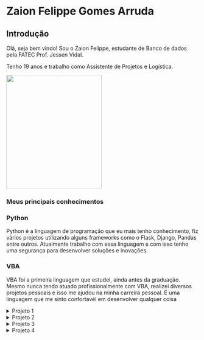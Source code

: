   # Zaion Felippe Gomes Arruda
  
  ## Introdução
  
  Olá, seja bem vindo! Sou o Zaion Felippe, estudante de Banco de dados pela FATEC Prof. Jessen Vidal. 
  
  Tenho 19 anos e trabalho como Assistente de Projetos e Logística. <br/>
  
  <img src="https://avatars.githubusercontent.com/u/81268185?v=4" height="300" width="250"/>
  
  ### Meus principais conhecimentos
  
  ### Python
  
  Python é a linguagem de programação que eu mais tenho conhecimento, fiz vários projetos utilizando alguns frameworks como o Flask, Django, Pandas entre outros.
  Atualmente trabalho com essa linguagem e com isso tenho uma segurança para desenvolver soluções e inovações.
  
  ### VBA 
  
  VBA foi a primeira linguagem que estudei, ainda antes da graduação. Mesmo nunca tendo atuado profissionalmente com VBA, realizei diversos projetos pessoais
  e isso me ajudou na minha carreira pessoal. É uma linguagem que me sinto confortavél em desenvolver qualquer coisa
  
  <details>
  
  <summary>Projeto 1</summary>
  
  # Projeto 1: 1º Semestre de 2021
  
  ### Parceiro Acadêmico
  FATEC São José dos Campos - Prof. Jessen Vidal
  
  ### Descrição do Projeto
  
Este projeto tem como objetivo criar um assistente virtual financeiro para ajudar pessoas a gerenciar melhor suas finanças pessoais. O assistente virtual será capaz de se comunicar com o usuário por meio de comandos de voz ou texto, e terá acesso a informações financeiras do usuário, como contas bancárias, cartões de crédito e investimentos.
  
  ### Tecnologias adotadas na solução
  ### Python
  Neste projeto de assistente virtual financeiro, a tecnologia Python foi utilizada como linguagem de programação para a criação do software. Python é uma linguagem de programação de alto nível, com sintaxe simples e de fácil leitura, que é amplamente utilizada no desenvolvimento de soluções tecnológicas. É uma escolha popular para desenvolvimento de assistentes virtuais, pois tem uma grande variedade de bibliotecas disponíveis para processamento de linguagem natural, reconhecimento de voz, acesso a APIs de serviços financeiros, dentre outras funcionalidades.
  
  ### Contribuições Pessoais
  O método de perfil de investidor é uma técnica usada no mercado financeiro para classificar investidores de acordo com seu apetite ao risco. Para o projeto do assistente virtual financeiro, desenvolvi uma abordagem para determinar o perfil de investidor do usuário com base em perguntas-chave que ajudam a avaliar o grau de aversão ou tolerância ao risco de cada indivíduo.

Essa abordagem foi implementada no código Python do assistente virtual financeiro, permitindo que o sistema avalie as respostas do usuário às perguntas e determine o perfil de investidor correspondente. Com base nessa informação, o assistente virtual pode fornecer sugestões de investimento adequadas ao perfil de risco do usuário e seus objetivos financeiros

<details>
	
```py

def perfil():
    result = 0
    sai_som('Você já fez sua reserva de emergência? ')
    p1 = str(input('')).upper()

    sai_som('Aceitaria riscos para maximizar ganhos? ')
    p2 = str(input('')).upper()

    sai_som('Tem a meta de guardar dinheiro para um futuro a longo prazo, como aposentadoria? ')
    p3 = str(input('')).upper()

    sai_som('Você tem experiência ou formação no mercado financeiro? ')
    p4 = str(input('')).upper()

    sai_som('Você já investe ou investiu nos últimos meses? ')
    p5 = str(input('')).upper()

    sai_som('Você conseguiria destinar de 10% a 15% do seu salario a investimentos? ')
    p6 = str(input('')).upper()


    if p1 == 'SIM':
        result +=2
    else:
        result +=1
    if p2 == 'SIM':
        result +=2
    else:
        result +=1
    if p3 == 'SIM':
        result +=2
    else:
        result +=1
    if p4 == 'SIM':
        result +=2
    else:
        result +=1
    if p5 == 'SIM':
        result +=2
    else:
        result +=1
    if p6 == 'SIM':
        result +=2
    else:
        result +=1


    if result <8:
        sai_som(f'Você é um investidor Iniciante pois sua pontuação foi de {result} pontos!')
    if result >= 8 and result <10:
        sai_som(f'Você é um investidor Pleno pois sua pontuação foi de {result} pontos!')
    if result >= 10:
        sai_som(f'Você é um investidor Experiente pois sua pontuação foi de {result} pontos!')

 ```
        
</details>

O usuário pode fornecer ao assistente virtual o ticker da empresa desejada e, com base nessas informações, o sistema irá buscar o código de ação correspondente.
Com essa funcionalidade, o usuário pode acessar facilmente informações atualizadas sobre empresas que deseja investir, tornando mais fácil e rápido tomar decisões financeiras informadas.

<details>

  ```py
	def codigo():
	    sai_som('De qual empresa deseja saber o código de ação? ')
	    cod_acao = str(input('')).upper()

	    #Imprimi o valor e printa o código de ação
	    if cod_acao == ('NETFLIX'):
		sai_som('O código de ação dessa empresa é: NFLX34')

	    elif cod_acao == ('ITAU'):
		sai_som('O código de ação dessa empresa é: ITUB3F')

	    elif cod_acao == ('VALE'):
		sai_som('O código de ação dessa empresa é: VALE5')

	    elif cod_acao == ('PETROBRAS'):
		sai_som('O código de ação dessa empresa é: PETR4F')

	    elif cod_acao == ('FACEBOOK'):
		sai_som('O código de ação dessa empresa é: FB')
  ```
</details>
  
 ## Aprendizados Efetivos HS
 Eu aprendi a desenvolver em Python utilizando APIs, o que me permitiu criar soluções tecnológicas que interagem com serviços externos de maneira eficiente e confiável. API (Interface de Programação de Aplicativos) é um conjunto de rotinas, protocolos e ferramentas para construir software e aplicações que interagem com outros serviços. É uma maneira eficaz de integrar diferentes sistemas e plataformas, permitindo que desenvolvedores possam construir soluções tecnológicas complexas de maneira mais simples. Durante o meu aprendizado, tive a oportunidade de trabalhar com APIs disponíveis na web, como APIs de serviços financeiros, APIs de serviços de redes sociais, dentre outras. Aprendi a usar bibliotecas Python, como requests e urllib, para fazer requisições HTTP às APIs, processar as respostas e extrair as informações relevantes.Ao trabalhar com APIs em Python, pude desenvolver projetos que se beneficiam da integração com serviços externos, como por exemplo, o assistente virtual financeiro que descrevemos anteriormente. Foi possível acessar informações atualizadas de serviços financeiros, como cotações de ações e índices, e incorporá-las ao sistema do assistente virtual para fornecer recomendações personalizadas ao usuário.
A capacidade de integrar diferentes serviços em uma solução tecnológica é uma habilidade valiosa para qualquer desenvolvedor, e o conhecimento em Python e APIs é uma combinação poderosa para o desenvolvimento de soluções inovadoras e eficientes.

</details>

<details>

<summary>Projeto 2</summary>

  # Projeto 2: 2º Semestre de 2021
  
  ### Parceiro Acadêmico
  Necto Systems
  
   ### Descrição do Projeto
 A aplicação em questão tem como objetivo principal coletar métricas de um ou mais Sistemas Gerenciadores de Banco de Dados remotos, em intervalos regulares de tempo. Essas métricas incluem informações relevantes para o gerenciamento e manutenção desses sistemas, como por exemplo, uso de CPU, uso de memória, número de conexões, tempo de resposta, entre outras.

Ao coletar essas informações de forma periódica, a aplicação permite que o usuário tenha acesso a uma série histórica de dados, que pode ser utilizada para identificar padrões de uso, detectar problemas e avaliar o desempenho dos SGBDs ao longo do tempo. Com base nessas informações, o usuário poderá tomar decisões quanto à necessidade de manutenções, balanceamento e aumento de capacidade, bem como melhorias na infraestrutura (servidores), de forma a garantir a disponibilidade e a eficiência dos sistemas gerenciados pelo SGBD.

### Tecnologias adotadas na solução
### Java 
	
Java é uma linguagem de programação amplamente utilizada no desenvolvimento de aplicativos corporativos. Uma das suas principais vantagens é a portabilidade, ou seja, o código escrito em Java pode ser executado em diferentes plataformas sem a necessidade de adaptações significativas.

Na aplicação em questão, a escolha da linguagem Java pode ter sido motivada por várias razões. Uma delas é a sua ampla disponibilidade de bibliotecas e frameworks para o desenvolvimento de aplicativos de coleta de dados e análise de métricas, o que pode ter acelerado o processo de desenvolvimento da aplicação.
 
###PostgreSQL
	
a tecnologia PostgreSQL foi utilizada como o sistema gerenciador de banco de dados para armazenar e gerenciar as métricas coletadas pelos servidores remotos. O PostgreSQL é uma opção popular e avançada de sistema de gerenciamento de banco de dados relacional de código aberto, que oferece recursos avançados, incluindo suporte a SQL avançado, extensibilidade, replicação, transações e integridade referencial.

 ### Contribuições Pessoais
Responsável por desenvolver consultas SQL que permitiu a exibição do tamanho das tabelas e do banco de dados na aplicação. Esses itens foi identificado como uma das "dores" do projeto, ou seja, uma necessidade importante a ser atendida para a efetividade da ferramenta.

Por meio da sua consulta, os usuários da aplicação puderam obter informações precisas sobre o tamanho de cada tabela individualmente, permitindo uma melhor gestão do espaço em disco utilizado pelo sistema de gerenciamento de banco de dados.

<details>

```	
public static void ExibirTamanhoTabelas(Connection con) {
		String sql = "SELECT esquema, tabela,\r\n"
				+ "       pg_size_pretty(pg_relation_size(esq_tab)) AS tamanho,\r\n"
				+ "       pg_size_pretty(pg_total_relation_size(esq_tab)) AS tamanho_total\r\n"
				+ "  FROM (SELECT tablename AS tabela,\r\n"
				+ "               schemaname AS esquema,\r\n"
				+ "               schemaname||'.'||tablename AS esq_tab\r\n"
				+ "          FROM pg_catalog.pg_tables\r\n"
				+ "         WHERE schemaname NOT\r\n"
				+ "            IN ('pg_catalog', 'information_schema', 'pg_toast') ) AS x\r\n"
				+ " ORDER BY pg_total_relation_size(esq_tab) DESC;";
		
		try {
			PreparedStatement pesquisa = con.prepareStatement(sql);
			ResultSet result = pesquisa.executeQuery();
			
			while(result.next()) {
				System.out.println("==========================================================");
				System.out.println("NOME: " + result.getString("tabela") + "\n");
				System.out.println("TAMANHO: "+result.getString("tamanho") + "\n");
				System.out.println("TAMANHO TOTAL: " + result.getString("tamanho_total")); //Tempo somado de todas as selects
				System.out.println("==========================================================");
			}
		}
		catch(Exception e) {
			
		}
	}
```
</details>

Consulta para retornar o tamanhao do banco de dados

<details>
public static void ExibirSelectTamanhoBanco(Connection con) {
		String sql = "SELECT pg_database.datname, pg_size_pretty(pg_database_size(pg_database.datname)) AS size FROM pg_database;";
		
		try {
			PreparedStatement pesquisa = con.prepareStatement(sql);
			ResultSet result = pesquisa.executeQuery();
			
			while(result.next()) {
				System.out.println(result.getString("datname") + " " + result.getString("size"));
			}
		}
		catch(Exception e) {
			
		}
	}

</details>

## Aprendizados Efetivos HS
Durante o desenvolvimento do projeto, tive a oportunidade de aprender a utilizar um sistema de gerenciamento de banco de dados (SGBDs), a fim de coletar e manipular informações para a geração de séries históricas e métricas importantes para os usuários da aplicação.
Com essa experiência, aprimorei minhas habilidades em manipulação de dados em ambiente de banco de dados, desenvolvendo consultas SQL e outros comandos para obter informações específicas e relevantes. Além disso, também tive a oportunidade de conhecer ferramentas de gerenciamento de banco de dados, como o PostgreSQL, e aprender a utilizá-las de maneira efetiva. Com isso contribui para o desenvolvimento da aplicação, criando consultas e rotinas que permitiram a coleta de métricas importantes, tais como o tamanho das tabelas e do banco de dados
 
</details>

<details>

<summary>Projeto 3</summary>

  # Projeto 3: 3º Semestre de 2022
  
  ### Parceiro Acadêmico
  MidAll LTDA
  
  ### Descrição do Projeto
  
  A ideia é criar um mini motor de regras com uma interface onde as regras das promoções possam ser cadastradas e aplicadas no momento que os itens forem para o     
  carrinho de compras. Alguns exemplos de mecânicas: compre 2 produtos e tenha 10% de desconto. Na compra de 2 produtos, ganhe mais 1. Na compra de 3 produtos, 
  ganhe 50% de desconto no item de menor valor.
  
  ### Tecnologias adotadas na solução
  
  ### Spring boot
  O funcionamento do e-commerce foi construído utilizando o Spring Boot.
  O Spring Boot é um framework Java open source que tem como objetivo facilitar esse processo em aplicações Java. Consequentemente, ele traz mais agilidade para o 
  processo de desenvolvimento, uma vez que devs conseguem reduzir o tempo gasto com as configurações iniciais.
  
  ### Angular 
  Para visualização da aplicação foi utilizado Angular.
  Angular é uma plataforma e framework para construção da interface de aplicações usando HTML, CSS e, principalmente, JavaScript, criada pelos desenvolvedores da 
  Google. Ele possui alguns elementos básicos que tornam essa construção interessante.
  
  ### SQLite
  Para persistências dos dados foi utilizado o SQLite.
  SQLite é uma biblioteca em linguagem C que implementa um banco de dados SQL embutido. Programas que usam a biblioteca SQLite podem ter acesso a banco de dados SQL 
  sem executar um processo SGBD separado
  
<h1>

  ## Contribuições Pessoais 
  Responsável por desenvolver requisições na tela de cadastro de produto, onde o usuário inseria
  dados nos campos da tela e com isso a aplicação passava as informações pro back-end e com isso a aplicação pegava a resposta dos mesmos métodos do back-end e mostrava na tela pro usuário. Nessa parte o usuário precisava preencher os seguintes campos para cadastrar um novo produto:
  - Nome
  - Preço
  - Descrição
  - Categoria

Por padrão do angular, utilizei o Observable para lidar com a variedade de operações assíncronas. Chamando o módulo HTTP para com solicitações e respostas AJAX.
  
<details>

  Com um construtor utilizando dos métodos do HttpClient para inserir um novo cadastro de produto. Para a construnção utilizei o  Observable. No cadastro do  
  produto era necessário passar alguns parâmetros, como o disconto, nome, preço, descrição e informar a categoria do produto.

  ```js

  export class ProductsService {

  constructor(private http : HttpClient) { }

  insert( product : Product) : Observable<Product>{
    let obj = {
      "discount" : product.discount,
      "name" : product.name,
      "price" : product.price,
      "description" : product.description,
      "categories" : [
          {
              "id": product.categories
          }
      ]

    }
    return this.http.post<Product>('http://localhost:8080/products', obj)

  }
  }

  ```
  
</details>

  </h1>
  
Com a parte de cadastrar um novo produto, foi necessário mostrar os produtos em uma lista, para melhor controle do usuário, sendo assim, mostrando opções de edição e remoção de cada produto  
  
<details>

  ## Código para listagem  de produto com as funcionalidades citadas, utilizando o método GET para retornar os produtos registrados no sistema e com isso pegando 
  seu identificador para fazer as funcionalidades, como editar e excluir.

  ```js
  
  export class ProductsListComponent implements OnInit {

  products : Product[] = []
  id: number;
  lista : number[] = [1,2,3,4,5];
  selectedProduct : Product;
  success : string;
  failed : string;

  constructor(private service: ProductsService) { }

  ngOnInit(): void {
    this.service
      .getProducts()
      .subscribe( res => this.products = res )
  }

  addProduct(product : Product){

    if(product.quantidade != null){ 
      Cart.products.push(product);
    }
    
    this.ngOnInit();
  }

  preDelete(product : Product){
    this.selectedProduct = product;

  }

  deleteProduct(){
    this.service.delete(this.selectedProduct)
    .subscribe(
      res => {this.success = 'Product successfully deleted',
      this.ngOnInit();
    },
      erro => this.failed = 'There was an error deleting the Product'
      )

  }
  }

  ```

</details>

Com essa parte finalizada, fiz o mesmo para criar uma nova promoção, para conseguirmos atribuir essa promoção ao um produto. O objetivo foi criar promoções flexíveis de uma forma interativa, deixando o usuário ditar as regras da promoção e podendo alterar sua regra editando ou até mesmo deletando e criando uma nova.
Então peguei a lista de promoções, com o valor que foi dado pelo usuário, e atribui o valor com o tipo da promoção

<details>
  
    ```js

    @Output() productsEmitter = new EventEmitter();
    productPromotion : ProductPromotion
    success: boolean = false;

    errors: String[];
    id : number;
    lista_promotion : String[] = ['PRODUCT','TOTAL','PRODUCT_QUANTITY'];
    lista_type: String[] = ['VALUE', 'PERCENTAGE'];
    p1: boolean = true;
    p2: boolean = true;
    p3: boolean = true;
    p4: boolean = true;
    receivePromotion : string = "teste"; 


      pegaValor(){ // Função que foi chamada
        this.receivePromotion = this.productPromotion.receivePromotion;
        if(this.receivePromotion == 'PRODUCT'){
          this.p1 =false;
        }
        if(this.receivePromotion == 'PRODUCT_QUANTITY'){
          this.p2 =false;
          this.p1 =false;
        }
        if(this.receivePromotion == 'TOTAL'){
          this.productPromotion.product=1;
          this.p3 =false;
        }

      }

    ```
 
</details>
  
O processo de estudo e implementação do código em testes práticos necessitou de consultas à documentação oficial do Angular. Em poucas semanas, a implementação foi finalizada, realizando as etapas explicadas nos capítulos anteriores.



  ## Aprendizados Efetivos HS
  
  Neste projeto aprendi a mexer com Angular, consultando a documentação oficial da tecnologia consegui desenvolver o front-end do projeto. Com isso consegui           distinguir a velocidade de profundidade e velocidade em diferentes métodos de pesquisa e estudo. Diversos tutoriais estão disponíveis ensinando a realizar grande   partes das etapas de projetos deste tipo, e estes conteúdos possuem sua importância. Entretanto, a consulta na documentação das tecnologias se mostrou muito mais   completa, rápida e confiável do que qualquer fonte terceira. Experiência e aprendizado valiosos até hoje.
  Aprendi mais sobre arquitetura de software. Foi a primeira vez em que trabalhei de fato com uma aplicação frontend separada dos serviços chamados de "backend".     Por conta desta experiência, fui inserido a um novo nível de exigência para a contrução de um sistema web, tendo que me preocupar com o formato e conteúdo           específico das requisições possíveis de entrada no serviço desenvolvido.

  - Criação de API que se provê serviços e se comunica com outros aplicações: sei fazer com autonomia

  - Desenvolvimento de scripts em Angular: sei fazer com autonomia 
  
 </details>
 
<details>

<summary>Projeto 4</summary>

  # Projeto 4: 4º Semestre de 2022
  
 ### Parceiro Acadêmico
  Subiter
  
 ### Descrição do Projeto	
 Temos um desafio de sincronização dos dados administrativos, financeiros e operacionais referentes aos serviços prestados pela empresa. A falta de organização dos    	dados acarreta lentidão para atender chamados, e confusão na interpretação dos indicadores comerciais e financeiros.

### Tecnologias adotadas na solução
###Oracle Cloud
O Oracle Cloud é uma tecnologia de banco de dados em nuvem desenvolvida pela Oracle Corporation, que oferece diversas vantagens para empresas que precisam de alta disponibilidade, escalabilidade e segurança em seus sistemas de gerenciamento de dados.

### Spring boot
Spring Boot é um framework de código aberto para construção de aplicações em Java. Ele é projetado para simplificar o desenvolvimento de aplicativos com base em Spring Framework, fornecendo um conjunto de recursos e bibliotecas pré-configurados que permitem que os desenvolvedores criem aplicativos com rapidez e facilidade.

### Vue js
Vue.js é um framework JavaScript flexível e reativo que ajuda os desenvolvedores a construir interfaces de usuário escaláveis e reutilizáveis, tornando o desenvolvimento de aplicativos mais eficiente e intuitivo.

## Contribuições Pessoais 
Responsável por criar o template inicial do VueJs com as configurações adequadas para o projeto. Autor das configurações para receber as requisições do back-end e responsável de realizar algumas funcionalidades como a listagem dos chamados de cliente, suporte, equipamento e serviços, dando algumas funcionalidades diferentes, permitindo visualizar os chamados em aberto, andamento e fechado.

Listagem de chamado dos clientes
<details>
  
    ```js
     <script>
	import Chamado_Cliente from "../services/chamado_cliente";
	import Vue from 'vue'
	import { BootstrapVue } from 'bootstrap-vue'
	import 'bootstrap/dist/css/bootstrap.css'
	import 'bootstrap-vue/dist/bootstrap-vue.css'
	Vue.use(BootstrapVue)
	export default {
	  name: "ChamadoClienteView",
	  data() {
	    return {
	      chamado_clientes: [],
	      chamado_cliente: {
		criticidadeChamado: "",
		dataChamado: "",
		assuntoChamado:"",
		descricaoChamado: "",
		situacaoChamado: "F",
		solucaoChamado: "",
	      },
	      solucao: ""
	    };
	  },
	  mounted() {
	    this.listar();
	  },
	  methods: {
	    listar() {
	      let token = JSON.parse(localStorage.getItem("authUser")).access_token;
	      Chamado_Cliente.listar(token).then((resposta) => {
		const resp = resposta.data;
		const result = resp.filter(resp => resp.usuarioChamado.name === "Victor");
		this.chamado_clientes = result;
	      });
	    },
	    deletar(id) {
	      Chamado_Cliente.deletar(id).then(() => {
		this.listar();
		alert("Deletado com Sucesso");
	      });
	    },
	    finalizar(chamado_cliente) {
	      let token = JSON.parse(localStorage.getItem("authUser")).access_token;
	      this.chamado_cliente.criticidadeChamado = chamado_cliente.criticidadeChamado;
	      this.chamado_cliente.dataChamado = chamado_cliente.dataChamado;
	      this.chamado_cliente.assuntoChamado = chamado_cliente.assuntoChamado;
	      this.chamado_cliente.descricaoChamado = chamado_cliente.descricaoChamado;
	      this.chamado_cliente.solucaoChamado = chamado_cliente.solucaoChamado;
	      Chamado_Cliente.atualizar(this.chamado_cliente, chamado_cliente.id, token).then(()=>{
		  alert('Atualizado com sucesso!');
		  this.limparFormularios();
		  this.listar();
		})
	    },
	    popularModal(solucao) {
	      this.solucao = solucao;
	    },
	    salvar() {
	      console.log(this.chamado_cliente)
	      Chamado_Cliente.atualizar(this.chamado_cliente).then(() => {
		alert('Atualizado com sucesso!');
		this.limparFormularios();
		this.listar();
	      })
	    },
	    limparFormularios() {
	      this.chamado_cliente.usuarioChamado = "";
	      this.chamado_cliente.criticidadeChamado = "";
	      this.chamado_cliente.descricaoChamado = "";
	      this.chamado_cliente.situacaoChamado = "";
	    }
	  },
	};
	</script>
    
    ```
</details>

Listagem de chamado dos suportes

<details>
  
    ```js
    <script>
	import chamado from "../services/chamado_suporte.js";
	import DatePicker from 'vue2-datepicker';
	import 'vue2-datepicker/index.css';
	import Vue from 'vue'
	import { BootstrapVue } from 'bootstrap-vue'
	import 'bootstrap/dist/css/bootstrap.css'
	import 'bootstrap-vue/dist/bootstrap-vue.css'
	Vue.use(BootstrapVue)
	export default {
	  name: "ChamadoSuporteView",
	  components: { DatePicker },
	  data() {
	    return {
	      chamados: [],
	      equipamentos:[],
	      agendamento: {
		chamadoAgendamento: {
		  id:""
		},
		dataHora:"",
		pessoas : "",
		descricao:"",
		localAtendimento:"",
		numerosSerie:""
	      },
	      chamado:{},
	      chamadoDto:{
		criticidadeChamado:"",
		dataChamado:"",
		assuntoChamado:"",
		descricaoChamado:"",
		situacaoChamado:"",
		solucaoChamado:""
	      },
	      servico: {
		cep: "",
		numero: "",
		inclusao: null,
		descricao: "",
		empresa: {
		  id: ""
		},
		tipoServico: {
		  id: 1
		}
	      },
	      resultadoCEP: ""
	    };
	  },
	  mounted() {
	    this.listar();
	    this.listarEquipamentosDisponiveis();
	  },
	  methods: {
	    listarEquipamentosDisponiveis() {
	      let token = JSON.parse(localStorage.getItem("authUser")).access_token;
	      chamado.listarEquipamentosDisponiveis(token).then((resposta) => {
		this.equipamentos = resposta.data;
	      });
	    },
	    listar() {
	      let token = JSON.parse(localStorage.getItem("authUser")).access_token;
	      chamado.listar(token).then((resposta) => {
		this.chamados = resposta.data;
	      });
	    },
	    populaChamado(chamado){
	      this.chamado = chamado
	    },
	    salvarAgendamento(){
	      let token = JSON.parse(localStorage.getItem("authUser")).access_token;
	      this.formatarData();

	      this.agendamento.chamadoAgendamento.id = this.chamado.id
	      chamado.salvarAgendamento(this.agendamento, token).then(() => {
		alert('Atualizado com sucesso!');
		this.limparFormulariosAgendamento();
	      });
	      this.listar
	    },
	    formatarData(){
		let data = this.agendamento.dataHora.substring(0, 10);
		let hora = this.agendamento.dataHora.substring(11, 19);
		this.agendamento.dataHora = data + "T" + hora + ".0000000"

	    },
	    deletar(id) {
	      chamado.deletar(id).then(() => {
		this.listar();
		alert("Deletado com Sucesso");
	      });
	    },
	    editar(chamado) {
	      this.chamado = chamado;
	      this.chamado.situacaoChamado = "Em andamento";
	      this.chamado.mostrarAgendar = true;
	      document.getElementById("btnAceitar").style.display = "none";
	    },
	    salvar(){
	      let token = JSON.parse(localStorage.getItem("authUser")).access_token;
	      this.chamadoDto.criticidadeChamado = this.chamado.criticidadeChamado
	      this.chamadoDto.dataChamado = this.chamado.dataChamado
	      this.chamadoDto.assuntoChamado = this.chamado.assuntoChamado
	      this.chamadoDto.descricaoChamado = this.chamado.descricaoChamado
	      this.chamadoDto.situacaoChamado = this.chamado.situacaoChamado
	      this.chamadoDto.solucaoChamado = this.chamado.solucaoChamado
	      chamado.atualizar(this.chamadoDto, this.chamado.id, token).then(()=>{
		alert('Atualizado com sucesso!');
		this.limparFormularios();
		this.listar();
	      })
	    },
	    encerrar(chamado) {
	      this.chamado = chamado;
	      var data = new Date();
	      data = data.toLocaleDateString();
	      this.chamado.encerramentoChamado = data;
	      this.chamado.situacaoChamado = "Encerrado";
	      this.salvar();
	    },
	    limparFormularios() {
	      this.chamado.solucaoChamado = "";
	      this.chamado.situacaoChamado = "";
	    },
	    limparFormulariosAgendamento() {
	      this.servico.cep = "";
	      this.servico.numero = "";
	      this.resultadoCEP.uf = "";
	      this.resultadoCEP.localidade = "";
	      this.resultadoCEP.logradouro = "";
	      this.resultadoCEP.bairro = "";
	      this.data = "";
	      this.servico.descricao = "";
	    },
	  },
	};
	</script>

    ```
</details>

Criação da tela de login com as requisições do back-end usando token

<details>
	
   ```js
	<template>
	  <div>

	    <head>
	      <meta charset="utf-8">
	    </head>

	    <body>
	      <form class="box">
		<center><img src="../assets/logo.png" alt="" width="200" height="110" /></center>

		<input type="text" name="" id="email" placeholder="E-mail" v-model="form.email">

		<input type="password" name="" id="password" placeholder="Password" v-model="form.senha">

		<button id="btn" type="button" class="btn btn-primary" @click="login">
		  Entrar
		</button>
	      </form>
	    </body>
	  </div>
	</template>

	<script>
	import axios from "axios";
	export default {
	  data() {
	    return {
	      form: {
		email: "",
		senha: "",
	      },
	      dados: ""
	    };
	  },
	  methods: {
	    login() {
	      var qs = require("qs");
	      let self = this
	      axios
		.post(
		  "http://localhost:8080/auth/login",
		  qs.stringify({ email: this.form.email, password: this.form.senha }),
		  {
		    headers: {
		      "Content-Type": "application/x-www-form-urlencoded",
		    },
		  }
		)
		.then(function (response) {
		  localStorage.setItem('authUser', JSON.stringify(response.data))
		  self.$router.push({ name: 'Home' })
		});
	    },
	  },
	};
	</script>

	<style scoped>
	body {
	  margin: 0;
	  padding: 0;
	  font-family: Arial, Helvetica, sans-serif;
	  background: radial-gradient(#e63808, #f3eb00);
	  height: 100vh;
	  overflow: hidden;
	}
	.box {
	  width: 400px;
	  padding: 40px;
	  position: absolute;
	  top: 50%;
	  left: 50%;
	  transform: translate(-50%, -50%);
	  background: #fcfcfc;
	  text-align: center;
	  border-radius: 25px;
	}
	.box h1 {
	  color: white;
	  text-transform: uppercase;
	  font-weight: 500;
	}
	.box input[type="text"],
	.box input[type="password"] {
	  border: 0;
	  background: none;
	  display: block;
	  margin: 20px auto;
	  text-align: center;
	  border: 2px solid #e63808;
	  padding: 14px 10px;
	  width: 200px;
	  outline: none;
	  color: rgb(0, 0, 0);
	  border-radius: 24px;
	  transition: 0.25s;
	}
	.box input[type="text"]:focus,
	.box input[type="password"]:focus {
	  width: 280px;
	  border-color: #f3eb00;
	}
	.box button[type="button"] {
	  border: 0;
	  background: none;
	  display: block;
	  margin: 20px auto;
	  text-align: center;
	  border: 2px solid #f3eb00;
	  padding: 14px 40px;
	  outline: none;
	  color: rgb(3, 3, 3);
	  border-radius: 24px;
	  transition: 0.25s;
	  cursor: pointer;
	}
	.box button[type="button"]:hover {
	  background: #2ecc71;
	  border-color: #2ecc71
	}
	</style>
   ```
</details>

## Aprendizados Efetivos HS
	
Além de aprender a trabalhar com o VueJs e a consultar a documentação oficial da tecnologia, também aprendi a importância de se dedicar a um estudo aprofundado para obter um conhecimento mais sólido e consistente. Embora tutoriais possam ser úteis, eles geralmente cobrem apenas as partes mais superficiais e básicas de um assunto. Ao se aprofundar na documentação da tecnologia, pude entender melhor as suas nuances e recursos mais avançados. Além disso, essa experiência me ensinou a importância de sempre buscar novos conhecimentos e se manter atualizado em relação às novas tecnologias e tendências de mercado. Com isso, consegui desenvolver um projeto mais completo e eficiente, além de ter adquirido habilidades valiosas para minha carreira profissional.

</details>
